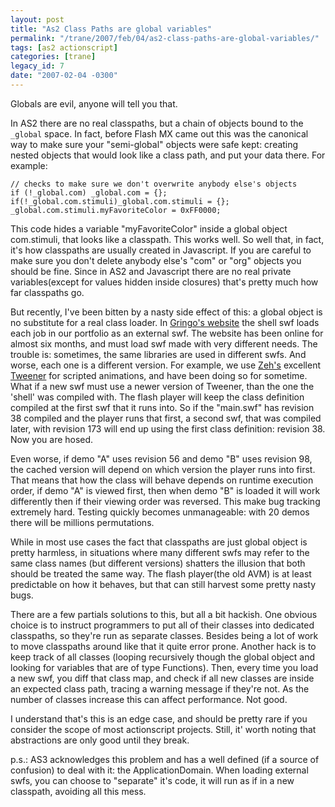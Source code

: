 ```yaml
---
layout: post
title: "As2 Class Paths are global variables"
permalink: "/trane/2007/feb/04/as2-class-paths-are-global-variables/"
tags: [as2 actionscript]
categories: [trane]
legacy_id: 7
date: "2007-02-04 -0300"
---
```

Globals are evil, anyone will tell you that.

In AS2 there are no real classpaths, but a chain of objects bound to the `_global` space. In fact, before Flash MX came out this was the canonical way to make sure your "semi-global" objects were safe kept: creating nested objects that would look like a class path, and put your data there. For example:

    // checks to make sure we don't overwrite anybody else's objects
    if (!_global.com) _global.com = {};
    if(!_global.com.stimuli)_global.com.stimuli = {};
    _global.com.stimuli.myFavoriteColor = 0xFF0000;

This code hides a variable "myFavoriteColor" inside a global object com.stimuli, that looks like a classpath. This works well. So well that, in fact, it's how classpaths are usually created in Javascript. If you are careful to make sure you don't delete anybody else's "com" or "org" objects you should be fine. Since in AS2 and Javascript there are no real private variables(except for values hidden inside closures) that's pretty much how far  classpaths go. 

But recently, I've been bitten by a nasty side effect of this: a global object is no substitute for a real class loader. In [Gringo's website](http://www.gringo.nu/) the shell swf loads each job in our portfolio as an external swf. The website has been online for almost six months, and must load swf made with very different needs. The trouble is: sometimes, the same libraries are used in different swfs. And worse, each one is a different version. For example, we use [Zeh's](http://www.zeh.com.br/) excellent [Tweener](http://code.google.com/p/tweener/) for scripted animations, and have been doing so for sometime. What if a new swf must use a newer version of Tweener, than the one the 'shell' was compiled with. The flash player will keep the class definition compiled at the first swf that it runs into. So if the "main.swf" has revision 38 compiled and the player runs that first, a second swf, that was compiled later, with revision 173 will end up using the first class definition: revision 38. Now you are hosed.

Even worse, if demo "A" uses revision 56 and demo "B" uses revision 98, the cached version will depend on which version the player runs into first. That means that how the class will behave depends on runtime execution order, if demo "A" is viewed first, then when demo "B" is loaded it will work differently then if their viewing order was reversed. This make bug tracking extremely hard. Testing quickly becomes unmanageable: with 20 demos there will be millions permutations. 

While in most use cases the fact that classpaths are just global object is pretty harmless, in situations where many different swfs may refer to the same class names (but different versions) shatters the illusion that both should be treated the same way. The flash player(the old AVM) is at least predictable on how it behaves, but that can still harvest some pretty nasty bugs.

There are a few partials solutions to this, but all a bit hackish. One obvious choice is to instruct programmers to put all of their classes into dedicated classpaths, so they're run as separate classes. Besides being a lot of work to move classpaths around like that it quite error prone. Another hack is to keep track of all classes (looping recursively though the global object and looking for variables that are of type Functions). Then, every time you load a new swf, you diff that class map, and check if all new classes are inside an expected class path, tracing a warning message if they're not. As the number of classes increase this can affect performance. Not good.

I understand that's this is an edge case, and should be pretty rare if you consider the scope of most actionscript projects. Still, it' worth noting that abstractions are only good until they break.

p.s.: AS3 acknowledges this problem and has a well defined (if a source of confusion) to deal with it: the ApplicationDomain. When loading external swfs, you can choose to "separate" it's code, it will run as if in a new classpath, avoiding all this mess.